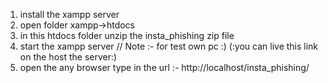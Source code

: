 1. install the xampp server 
2. open folder xampp->htdocs 
3. in this htdocs folder unzip the insta_phishing zip file
4. start the xampp server
// Note :- for test own pc :)  (:you can live this link on the host the server:) 
5. open the any browser type in the url :-  http://localhost/insta_phishing/
